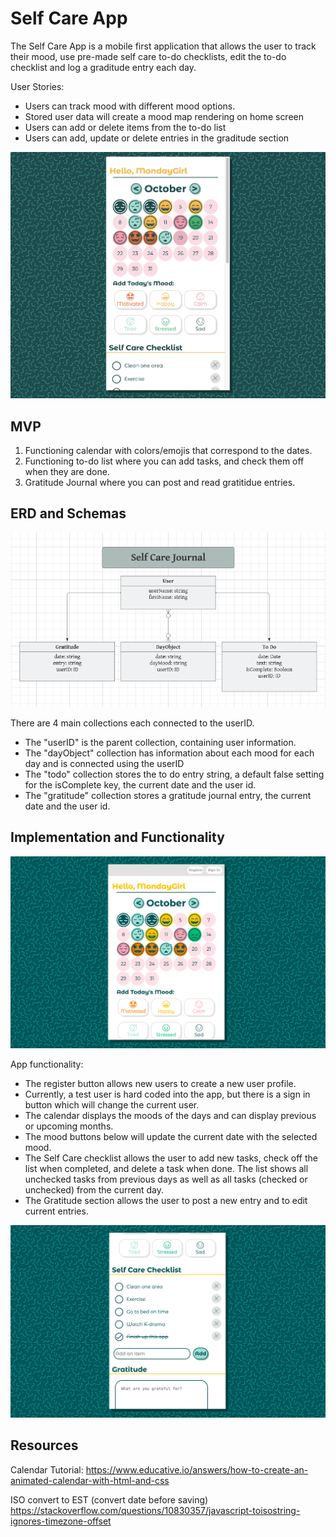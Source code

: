 # Self Care App

The Self Care App is a mobile first application that allows the user to track their mood, use pre-made self care to-do checklists, edit the to-do checklist and log a graditude entry each day.

User Stories:
- Users can track mood with different mood options.
- Stored user data will create a mood map rendering on home screen
- Users can add or delete items from the to-do list
- Users can add, update or delete entries in the graditude section

![Photo of Home Screen](./assets/Self-Care-App-Main.png)

## MVP

1. Functioning calendar with colors/emojis that correspond to the dates.
2. Functioning to-do list where you can add tasks, and check them off when they are done.
3. Gratitude Journal where you can post and read gratitidue entries.

## ERD and Schemas

![ERD](./assets/ERD3.png)

There are 4 main collections each connected to the userID.
- The "userID" is the parent collection, containing user information.
- The "dayObject" collection has information about each mood for each day and is connected using the userID
- The "todo" collection stores the to do entry string, a default false setting for the isComplete key, the current date and the user id.
- The "gratitude" collection stores a gratitude journal entry, the current date and the user id.

## Implementation and Functionality

![App Photo 1](./assets/Self-Care-App-1.png)

App functionality:
- The register button allows new users to create a new user profile.
- Currently, a test user is hard coded into the app, but there is a sign in button which will change the current user.
- The calendar displays the moods of the days and can display previous or upcoming months.
- The mood buttons below will update the current date with the selected mood.
- The Self Care checklist allows the user to add new tasks, check off the list when completed, and delete a task when done. The list shows all unchecked tasks from previous days as well as all tasks (checked or unchecked) from the current day.
- The Gratitude section allows the user to post a new entry and to edit current entries.

![App Photo 2](./assets/Self-Care-App-2.png)

## Resources

Calendar Tutorial:
https://www.educative.io/answers/how-to-create-an-animated-calendar-with-html-and-css

ISO convert to EST (convert date before saving)
https://stackoverflow.com/questions/10830357/javascript-toisostring-ignores-timezone-offset